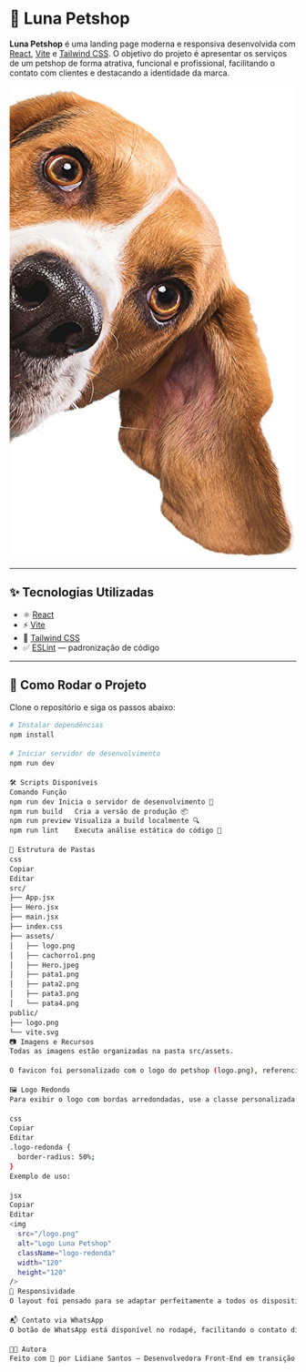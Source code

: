 # 🐾 Luna Petshop

**Luna Petshop** é uma landing page moderna e responsiva desenvolvida com [React](https://react.dev/), [Vite](https://vitejs.dev/) e [Tailwind CSS](https://tailwindcss.com/). O objetivo do projeto é apresentar os serviços de um petshop de forma atrativa, funcional e profissional, facilitando o contato com clientes e destacando a identidade da marca.

![Capa do Projeto](./src/assets/cachorro1.png)

---

## ✨ Tecnologias Utilizadas

- ⚛️ [React](https://react.dev/)
- ⚡ [Vite](https://vitejs.dev/)
- 🎨 [Tailwind CSS](https://tailwindcss.com/)
- ✅ [ESLint](https://eslint.org/) — padronização de código

---

## 🚀 Como Rodar o Projeto

Clone o repositório e siga os passos abaixo:

```bash
# Instalar dependências
npm install

# Iniciar servidor de desenvolvimento
npm run dev

🛠 Scripts Disponíveis
Comando	Função
npm run dev	Inicia o servidor de desenvolvimento 🚀
npm run build	Cria a versão de produção 📦
npm run preview	Visualiza a build localmente 🔍
npm run lint	Executa análise estática do código 🧹

📁 Estrutura de Pastas
css
Copiar
Editar
src/
├── App.jsx
├── Hero.jsx
├── main.jsx
├── index.css
├── assets/
│   ├── logo.png
│   ├── cachorro1.png
│   ├── Hero.jpeg
│   ├── pata1.png
│   ├── pata2.png
│   ├── pata3.png
│   └── pata4.png
public/
├── logo.png
└── vite.svg
📷 Imagens e Recursos
Todas as imagens estão organizadas na pasta src/assets.

O favicon foi personalizado com o logo do petshop (logo.png), referenciado no arquivo index.html.

🖼️ Logo Redondo
Para exibir o logo com bordas arredondadas, use a classe personalizada:

css
Copiar
Editar
.logo-redonda {
  border-radius: 50%;
}
Exemplo de uso:

jsx
Copiar
Editar
<img
  src="/logo.png"
  alt="Logo Luna Petshop"
  className="logo-redonda"
  width="120"
  height="120"
/>
📱 Responsividade
O layout foi pensado para se adaptar perfeitamente a todos os dispositivos, com foco especial na experiência mobile. 🧩

📬 Contato via WhatsApp
O botão de WhatsApp está disponível no rodapé, facilitando o contato direto com o petshop de forma prática e eficiente. ✅

🧑‍💻 Autora
Feito com 💙 por Lidiane Santos — Desenvolvedora Front-End em transição de carreira com foco em criar experiências web modernas e atrativas.
